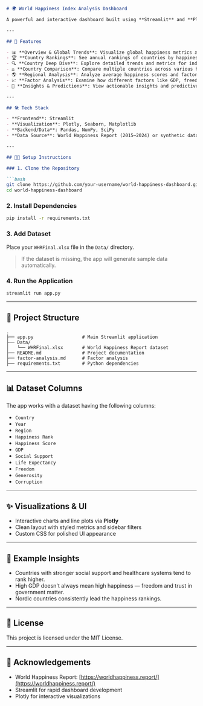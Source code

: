 
````markdown
# 🌍 World Happiness Index Analysis Dashboard

A powerful and interactive dashboard built using **Streamlit** and **Plotly** to analyze the **World Happiness Report** over the years. The app enables users to explore global trends, compare countries and regions, and understand the key factors contributing to happiness across the world.

---

## 📌 Features

- 📊 **Overview & Global Trends**: Visualize global happiness metrics and their evolution over time.
- 🏆 **Country Rankings**: See annual rankings of countries by happiness score.
- 🔍 **Country Deep Dive**: Explore detailed trends and metrics for individual countries.
- ⚖️ **Country Comparison**: Compare multiple countries across various happiness factors.
- 🌎 **Regional Analysis**: Analyze average happiness scores and factor contributions by region.
- 📈 **Factor Analysis**: Examine how different factors like GDP, freedom, and corruption correlate with happiness.
- 🔮 **Insights & Predictions**: View actionable insights and predictive trends from data.

---

## 🛠️ Tech Stack

- **Frontend**: Streamlit
- **Visualization**: Plotly, Seaborn, Matplotlib
- **Backend/Data**: Pandas, NumPy, SciPy
- **Data Source**: World Happiness Report (2015–2024) or synthetic data when not available

---

## 🧑‍💻 Setup Instructions

### 1. Clone the Repository

```bash
git clone https://github.com/your-username/world-happiness-dashboard.git
cd world-happiness-dashboard
````

### 2. Install Dependencies

```bash
pip install -r requirements.txt
```

### 3. Add Dataset

Place your `WHRFinal.xlsx` file in the `Data/` directory.

> If the dataset is missing, the app will generate sample data automatically.

### 4. Run the Application

```bash
streamlit run app.py
```

---

## 📁 Project Structure

```
.
├── app.py                  # Main Streamlit application
├── Data/
│   └── WHRFinal.xlsx       # World Happiness Report dataset
├── README.md               # Project documentation
├── factor-analysis.md      # Factor analysis
├── requirements.txt        # Python dependencies
```

---

## 📊 Dataset Columns

The app works with a dataset having the following columns:

* `Country`
* `Year`
* `Region`
* `Happiness Rank`
* `Happiness Score`
* `GDP`
* `Social Support`
* `Life Expectancy`
* `Freedom`
* `Generosity`
* `Corruption`

---

## ✨ Visualizations & UI

* Interactive charts and line plots via **Plotly**
* Clean layout with styled metrics and sidebar filters
* Custom CSS for polished UI appearance

---

## 📎 Example Insights

* Countries with stronger social support and healthcare systems tend to rank higher.
* High GDP doesn't always mean high happiness — freedom and trust in government matter.
* Nordic countries consistently lead the happiness rankings.

---

## 📃 License

This project is licensed under the MIT License.

---

## 🙌 Acknowledgements

* World Happiness Report: [https://worldhappiness.report/](https://worldhappiness.report/)
* Streamlit for rapid dashboard development
* Plotly for interactive visualizations


